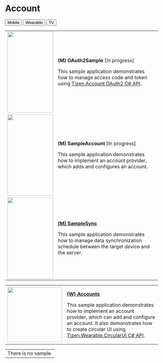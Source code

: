 # Account

<!--
For MD:
-->

<link href="../css/dotnet-samples.css" ref="stylesheet">

<!--
for TD:

<style type="text/css">
    Please copy dotnet-samples.css and paste it here
</script>
-->

<div class="sampletab">
<button class="tablinks" onclick="openProfile(event, 'Mobile')" id="defaultOpen">Mobile</button> <button class="tablinks" onclick="openProfile(event, 'Wearable')">Wearable</button> <button class="tablinks" onclick="openProfile(event, 'TV')">TV</button>
</div>

<!-- Tab content -->
<div id="Mobile" class="tabcontent">
<table>
	<tbody>
		<tr>
			<td><img alt="" height="267" src="media/m39oauth2sample.png" width="150"/></td>
			<td>
			<p><strong>(M) OAuth2Sample</strong> [In progress]</p>
			<p>This sample application demonstrates how to manage access code and token using <a href="https://developer.tizen.org/dev-guide/csapi/api/Tizen.Account.OAuth2.html" target="_blank">Tizen.Account.OAuth2 C# API</a>.</p>
			</td>
		</tr>
		<tr>
			<td><img alt="" height="267" src="media/m21sampleaccount2.png" width="150"/></td>
			<td>
			<p><strong>(M) SampleAccount</strong> [In progress]</p>
			<p>This sample application demonstrates how to implement an account provider, which adds and configures an account.</p>
			</td>
		</tr>
		<tr>
			<td><img alt="" height="267" src="media/m20samplesync.png" width="150"/></td>
			<td>
			<p><a href="https://github.com/Samsung/Tizen-CSharp-Samples/tree/master/Mobile/SampleSync" target="_blank"><strong>(M) SampleSync</strong></a></p>
			<p>This sample application demonstrates how to manage data synchronization schedule between the target device and the server.</p>
			</td>
		</tr>
	</tbody>
</table>
</div>

<div id="Wearable" class="tabcontent">
<table>
	<tbody>
		<tr>
			<td><img alt="" height="180" src="media/waccounts.png" width="180"/></td>
			<td>
                        <p><a href="https://github.com/Samsung/Tizen-CSharp-Samples/tree/master/Wearable/Accounts" target="_blank"><strong>(W) Accounts</strong></a></p>
			<p>This sample application demonstrates how to implement an account provider, which can add and configure an account. It also demonstrates how to create circular UI using <a href="https://github.com/Samsung/Tizen.CircularUI/" target="_blank">Tizen.Wearable.CircularUI C# API</a>.</p>
			</td>
		</tr>
		<tr>
	</tbody>
</table>
</div>

<div id="TV" class="tabcontent">
<table>
	<tbody>
		<tr>
			<td>There is no sample.</td>
		</tr>
	</tbody>
</table>
</div>

<!--
For MD:
-->
<script src="../js/dotnet-samples.js"></script>

<!--
for TD:

<script>
  Please copy dotnet-samples.js and paste it here
</script>
-->

